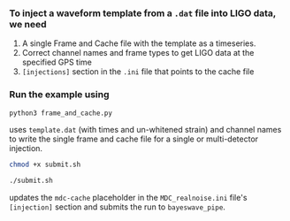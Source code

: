 ### To inject a waveform template from a ``.dat`` file into LIGO data, we need

1) A single Frame and Cache file with the template as a timeseries.
2) Correct channel names and frame types to get LIGO data at the specified GPS time
3) ``[injections]`` section in the ``.ini`` file that points to the cache file

### Run the example using

```bash
python3 frame_and_cache.py
```

uses ``template.dat`` (with times and un-whitened strain) and channel names to write the single frame and cache file for a single or multi-detector injection. 

```bash
chmod +x submit.sh

./submit.sh
```

updates the ``mdc-cache`` placeholder in the ``MDC_realnoise.ini`` file's ``[injection]`` section and submits the run to ``bayeswave_pipe``.
